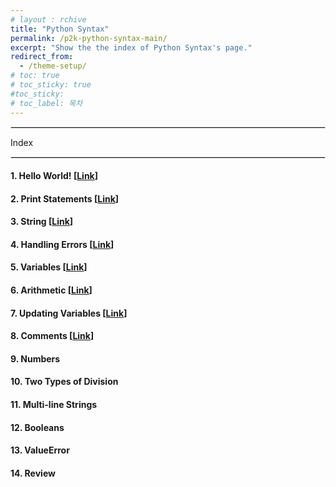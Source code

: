 ```yaml
---
# layout : rchive
title: "Python Syntax"
permalink: /p2k-python-syntax-main/
excerpt: "Show the the index of Python Syntax's page."
redirect_from:
  - /theme-setup/
# toc: true
# toc_sticky: true
#toc_sticky:
# toc_label: 목차
---
```


  
   
<hr style="border: solid 1px #dddddd ;">    
Index    
<hr style="border: solid 1px #dddddd ;">    

####  1. Hello World! [[Link]({{site.baseurl}}/p2k-python-syntax-01/)]      
####  2. Print Statements [[Link]({{site.baseurl}}/p2k-python-syntax-02/)]        
####  3. String [[Link]({{site.baseurl}}/p2k-python-syntax-03)]    
####  4. Handling Errors [[Link]({{site.baseurl}}/p2k-python-syntax-04)]     
####  5. Variables [[Link]({{site.baseurl}}/p2k-python-syntax-05)]      
####  6. Arithmetic [[Link]({{site.baseurl}}/p2k-python-syntax-06)]     
####  7. Updating Variables [[Link]({{site.baseurl}}/p2k-python-syntax-07)]      
####  8. Comments [[Link]({{site.baseurl}}/p2k-python-syntax-08)]       
####  9. Numbers   
#### 10. Two Types of Division   
#### 11. Multi-line Strings   
#### 12. Booleans   
#### 13. ValueError   
#### 14. Review   